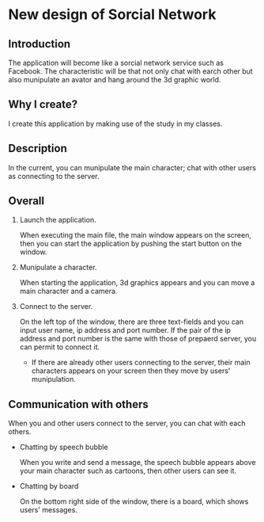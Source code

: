 # New design of Sorcial Network

## Introduction

The application will become like a sorcial network service such as Facebook. The characteristic will be that not only chat with earch other but also munipulate an avator and hang around the 3d graphic world.

## Why I create?
I create this application by making use of the study in my classes.

## Description
In the current, you can munipulate the main character; chat with other users as connecting to the server.

## Overall
1. Launch the application.

    When executing the main file, the main window appears on the screen, then you can start the application by pushing the start button on the window.

2. Munipulate a character.

    When starting the application, 3d graphics appears and you can move a main character and a camera.

3. Connect to the server.

    On the left top of the window, there are three text-fields and you can input user name, ip address and port number. If the pair of the ip address and port number is the same with those of prepaerd server, you can permit to connect it.

    - If there are already other users connecting to the server, their main characters appears on your screen then they move by users' munipulation.

## Communication with others

When you and other users connect to the server, you can chat with each others.

- Chatting by speech bubble

    When you write and send a message, the speech bubble appears above your main character such as cartoons, then other users can see it.

- Chatting by board

    On the bottom right side of the window, there is a board, which shows users' messages.